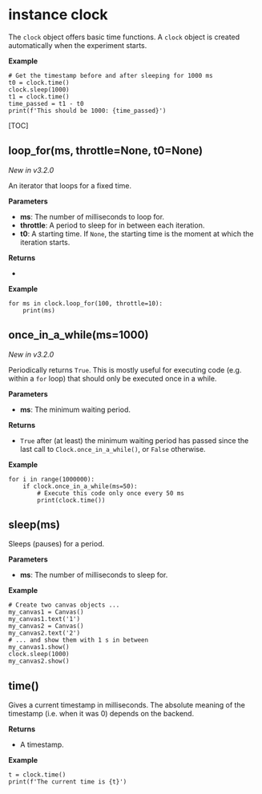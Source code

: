 <div class="ClassDoc YAMLDoc" markdown="1">

# instance __clock__

The `clock` object offers basic time functions. A `clock` object is
created automatically when the experiment starts.

__Example__

~~~ .python
# Get the timestamp before and after sleeping for 1000 ms
t0 = clock.time()
clock.sleep(1000)
t1 = clock.time()
time_passed = t1 - t0
print(f'This should be 1000: {time_passed}')
~~~

[TOC]

## loop_for(ms, throttle=None, t0=None)

*New in v3.2.0*

An iterator that loops for a fixed time.

__Parameters__

- **ms**: The number of milliseconds to loop for.
- **throttle**: A period to sleep for in between each iteration.
- **t0**: A starting time. If `None`, the starting time is the moment at
which the iteration starts.

__Returns__

- 

__Example__

~~~ .python
for ms in clock.loop_for(100, throttle=10):
    print(ms)
~~~



## once_in_a_while(ms=1000)

*New in v3.2.0*

Periodically returns `True`. This is mostly useful
for executing
code (e.g. within a `for` loop) that should only be
executed once
in a while.

__Parameters__

- **ms**: The minimum waiting period.

__Returns__

- `True` after (at least) the minimum waiting period has
passed since
the last call to `Clock.once_in_a_while()`, or
`False` otherwise.

__Example__

~~~ .python
for i in range(1000000):
    if clock.once_in_a_while(ms=50):
        # Execute this code only once every 50 ms
        print(clock.time())
~~~



## sleep(ms)

Sleeps (pauses) for a period.


__Parameters__

- **ms**: The number of milliseconds to sleep for.

__Example__

~~~ .python
# Create two canvas objects ...
my_canvas1 = Canvas()
my_canvas1.text('1')
my_canvas2 = Canvas()
my_canvas2.text('2')
# ... and show them with 1 s in between
my_canvas1.show()
clock.sleep(1000)
my_canvas2.show()
~~~



## time()

Gives a current timestamp in milliseconds. The absolute meaning of
the timestamp (i.e. when it was 0) depends on the backend.



__Returns__

- A timestamp.

__Example__

~~~ .python
t = clock.time()
print(f'The current time is {t}')
~~~



</div>
